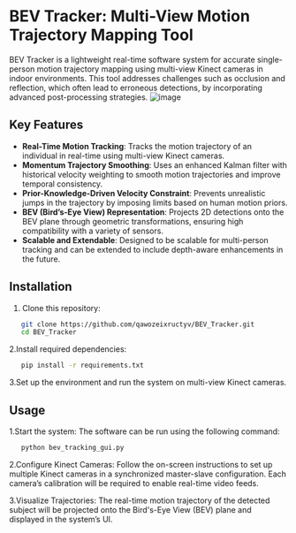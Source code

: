 # BEV Tracker: Multi-View Motion Trajectory Mapping Tool

BEV Tracker is a lightweight real-time software system for accurate single-person motion trajectory mapping using multi-view Kinect cameras in indoor environments. This tool addresses challenges such as occlusion and reflection, which often lead to erroneous detections, by incorporating advanced post-processing strategies.
![image](https://github.com/user-attachments/assets/93a90a2b-a1e6-417f-93a5-a5221a5c8c69)

## Key Features

- **Real-Time Motion Tracking**: Tracks the motion trajectory of an individual in real-time using multi-view Kinect cameras.
- **Momentum Trajectory Smoothing**: Uses an enhanced Kalman filter with historical velocity weighting to smooth motion trajectories and improve temporal consistency.
- **Prior-Knowledge-Driven Velocity Constraint**: Prevents unrealistic jumps in the trajectory by imposing limits based on human motion priors.
- **BEV (Bird’s-Eye View) Representation**: Projects 2D detections onto the BEV plane through geometric transformations, ensuring high compatibility with a variety of sensors.
- **Scalable and Extendable**: Designed to be scalable for multi-person tracking and can be extended to include depth-aware enhancements in the future.

## Installation

1. Clone this repository:
```bash
   git clone https://github.com/qawozeixructyv/BEV_Tracker.git
   cd BEV_Tracker
```
2.Install required dependencies:
```bash
   pip install -r requirements.txt
```
   
3.Set up the environment and run the system on multi-view Kinect cameras.

## Usage
1.Start the system:
The software can be run using the following command:
```bash
   python bev_tracking_gui.py
```
   
2.Configure Kinect Cameras:
Follow the on-screen instructions to set up multiple Kinect cameras in a synchronized master-slave configuration. Each camera’s calibration will be required to enable real-time video feeds.

3.Visualize Trajectories:
The real-time motion trajectory of the detected subject will be projected onto the Bird's-Eye View (BEV) plane and displayed in the system’s UI.

